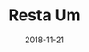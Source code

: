 ---
title: "Resta Um"
date: 2018-11-21
header:
    image: "/images/devu_banner.jpg"
excerpt: UNIFEI, C, Resta-UM" 
---